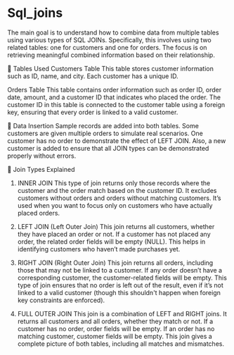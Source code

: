# Sql_joins
The main goal is to understand how to combine data from multiple tables using various types of SQL JOINs. Specifically, this involves using two related tables: one for customers and one for orders. The focus is on retrieving meaningful combined information based on their relationship.

🔷 Tables Used
Customers Table
This table stores customer information such as ID, name, and city. Each customer has a unique ID.

Orders Table
This table contains order information such as order ID, order date, amount, and a customer ID that indicates who placed the order. The customer ID in this table is connected to the customer table using a foreign key, ensuring that every order is linked to a valid customer.

🔷 Data Insertion
Sample records are added into both tables. Some customers are given multiple orders to simulate real scenarios. One customer has no order to demonstrate the effect of LEFT JOIN. Also, a new customer is added to ensure that all JOIN types can be demonstrated properly without errors.

🔷 Join Types Explained
1. INNER JOIN
This type of join returns only those records where the customer and the order match based on the customer ID. It excludes customers without orders and orders without matching customers. It’s used when you want to focus only on customers who have actually placed orders.

2. LEFT JOIN (Left Outer Join)
This join returns all customers, whether they have placed an order or not. If a customer has not placed any order, the related order fields will be empty (NULL). This helps in identifying customers who haven’t made purchases yet.

3. RIGHT JOIN (Right Outer Join)
This join returns all orders, including those that may not be linked to a customer. If any order doesn’t have a corresponding customer, the customer-related fields will be empty. This type of join ensures that no order is left out of the result, even if it’s not linked to a valid customer (though this shouldn't happen when foreign key constraints are enforced).

4. FULL OUTER JOIN
This join is a combination of LEFT and RIGHT joins. It returns all customers and all orders, whether they match or not. If a customer has no order, order fields will be empty. If an order has no matching customer, customer fields will be empty. This join gives a complete picture of both tables, including all matches and mismatches.
